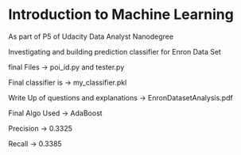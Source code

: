 # Introduction to Machine Learning

As part of P5 of Udacity Data Analyst Nanodegree

Investigating and building prediction classifier for Enron Data Set

final Files -> poi_id.py and tester.py

Final classifier is -> my_classifier.pkl

Write Up of questions and explanations -> EnronDatasetAnalysis.pdf

Final Algo Used -> AdaBoost

Precision -> 0.3325

Recall -> 0.3385
